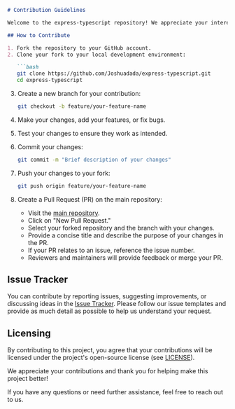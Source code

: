 ```markdown
# Contribution Guidelines

Welcome to the express-typescript repository! We appreciate your interest in contributing to this project. By participating, you agree to abide by these guidelines.

## How to Contribute

1. Fork the repository to your GitHub account.
2. Clone your fork to your local development environment:

   ```bash
   git clone https://github.com/Joshuadada/express-typescript.git
   cd express-typescript
   ```

3. Create a new branch for your contribution:

   ```bash
   git checkout -b feature/your-feature-name
   ```

4. Make your changes, add your features, or fix bugs.

5. Test your changes to ensure they work as intended.

6. Commit your changes:

   ```bash
   git commit -m "Brief description of your changes"
   ```

7. Push your changes to your fork:

   ```bash
   git push origin feature/your-feature-name
   ```

8. Create a Pull Request (PR) on the main repository:

   - Visit the [main repository](https://github.com/Joshuadada/express-typescript).
   - Click on "New Pull Request."
   - Select your forked repository and the branch with your changes.
   - Provide a concise title and describe the purpose of your changes in the PR.
   - If your PR relates to an issue, reference the issue number.
   - Reviewers and maintainers will provide feedback or merge your PR.

## Issue Tracker

You can contribute by reporting issues, suggesting improvements, or discussing ideas in the [Issue Tracker](https://github.com/Joshuadada/express-typescript/issues). Please follow our issue templates and provide as much detail as possible to help us understand your request.

## Licensing

By contributing to this project, you agree that your contributions will be licensed under the project's open-source license (see [LICENSE](LICENSE)).

We appreciate your contributions and thank you for helping make this project better!

If you have any questions or need further assistance, feel free to reach out to us.
```
